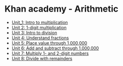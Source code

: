 # Khan academy - Arithmetic

- [Unit_1: Intro to multiplication][Unit_1]
- [Unit 2: 1-digit multiplication][Unit_2]
- [Unit 3: Intro to division][Unit_3]
- [Unit 4: Understand fractions][Unit_4]
- [Unit 5: Place value through 1,000,000][Unit_5]
- [Unit 6: Add and subtract through 1,000,000][Unit_6]
- [Unit 7: Multiply 1- and 2-digit numbers][Unit_7]
- [Unit 8: Divide with remainders][Unit_8]


[Unit_1]: ./01_Unit_IntroToMultiplication/README.md
[Unit_2]: ./02_Unit_1-digitMultiplication/README.md
[Unit_3]: ./03_Unit_IntroToDivision/README.md
[Unit_4]: ./04_Unit_UnderstandFractions/README.md
[Unit_5]: ./05_Unit_PlaceValueThrough1000000/README.md
[Unit_6]: ./06_Unit_AddAndSubThrough1000000/README.md
[Unit_7]: ./07_Unit_Multiply1And2DigitNumbers/README.md
[Unit_8]: ./08_Unit_DivideWithRemainders/README.md